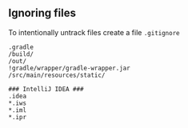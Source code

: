## Ignoring files

To intentionally untrack files create a file ``.gitignore``

```text
.gradle
/build/
/out/
!gradle/wrapper/gradle-wrapper.jar
/src/main/resources/static/

### IntelliJ IDEA ###
.idea
*.iws
*.iml
*.ipr
``` 